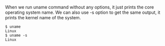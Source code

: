 When we run uname command without any options, it just prints the core operating system name. 
We can also use -s option to get the same output, it prints the kernel name of the system.
```
$ uname
Linux
$ uname -s
Linux

```